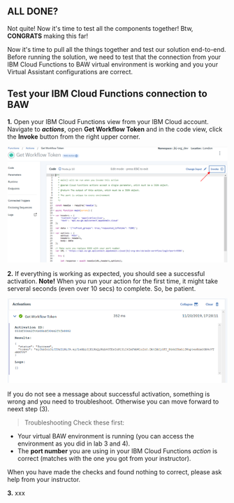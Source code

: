 ## ALL DONE?

Not quite! Now it's time to test all the components together! Btw, **CONGRATS** making this far!

Now it's time to pull all the things together and test our solution end-to-end. Before running the solution, we need to test that the connection from your IBM Cloud Functions to BAW virtual environment is working and you your Virtual Assistant configurations are correct.

## Test your IBM Cloud Functions connection to BAW

**1.** Open your IBM Cloud Functions view from your IBM Cloud account. Navigate to **_actions_**, open **Get Workflow Token** and in the code view, click the **Invoke** button from the right upper corner.

![](./images/invoke_get_token.png)

**2.** If everything is working as expected, you should see a successful activation. **Note!** When you run your action for the first time, it might take serveral seconds (even over 10 secs) to complete. So, be patient.

![](./images/invoke_get_token_result.png)

If you do not see a message about successful activation, something is wrong and you need to troubleshoot. Otherwise you can move forward to neext step (3).

> Troubleshooting
Check these first:

- Your virtual BAW environment is running (you can access the environment as you did in lab 3 and 4).
- The **port number** you are using in your IBM Cloud Functions _action_ is correct (matches with the one you got from your instructor).

When you have made the checks and found nothing to correct, please ask help from your instructor.

**3.** xxx
